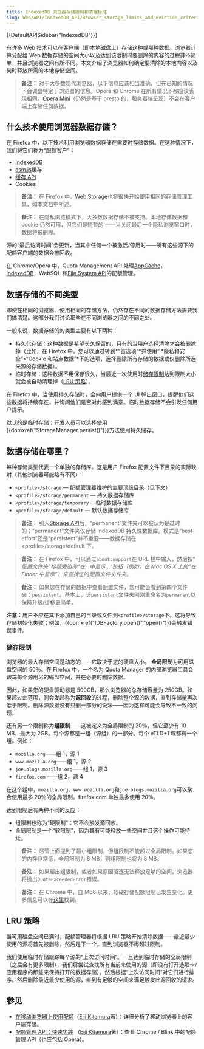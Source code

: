 ```yaml
---
title: IndexedDB 浏览器存储限制和清理标准
slug: Web/API/IndexedDB_API/Browser_storage_limits_and_eviction_criteria
---
```


{{DefaultAPISidebar("IndexedDB")}}

有许多 Web 技术可以在客户端（即本地磁盘上）存储这种或那种数据。浏览器计算分配给 Web 数据存储的空间大小以及达到该限制时要删除的内容的过程并不简单，并且浏览器之间有所不同。本文介绍了浏览器如何确定要清除的本地内容以及何时释放所需的本地存储空间。

> **备注：** 对于大多数现代浏览器，以下信息应该相当准确，但在已知的情况下会调出特定于浏览器的信息。Opera 和 Chrome 在所有情况下都应该表现相同。[Opera Mini](http://www.opera.com/mobile/mini)（仍然是基于 presto 的，服务器端呈现）不会在客户端上存储任何数据。

## 什么技术使用浏览器数据存储？

在 Firefox 中，以下技术利用浏览器数据存储在需要时存储数据。在这种情况下，我们将它们称为“配额客户”：

- [IndexedDB](/zh-CN/docs/Web/API/IndexedDB_API)
- [asm.js](http://asmjs.org/)缓存
- [缓存 API](/zh-CN/docs/Web/API/Cache)
- Cookies

> **备注：** 在 Firefox 中，[Web Storage](/zh-CN/docs/Web/API/Web_Storage_API)也将很快开始使用相同的存储管理工具，如本文档中所述。

> **备注：** 在隐私浏览模式下，大多数数据存储不被支持。本地存储数据和 cookie 仍然可用，但它们是短暂的 ——当关闭最后一个隐私浏览窗口时，数据将被删除。

源的“最后访问时间”会更新，当其中任何一个被激活/停用时——所有这些源下的配额客户端的数据会被回收。

在 Chrome/Opera 中，Quota Management API 处理[AppCache](/zh-CN/docs/Web/HTML/Using_the_application_cache)，[IndexedDB](/zh-CN/docs/Web/API/IndexedDB_API)，WebSQL 和[File System API](/zh-CN/docs/WebGuide/API/File_System)的配额管理。

## 数据存储的不同类型

即使在相同的浏览器、使用相同的存储方法，仍然存在不同的数据存储方法需要我们搞清楚。这部分我们讨论那些在不同浏览器之间的不同之处。

一般来说，数据存储的的类型主要有以下两种：

- 持久化存储：这种数据是希望长久保留的，只有的当用户选择清除才会被删除掉（比如，在 Firefox 中，您可以通过转到*“首选项”*并使用“ *隐私和安全”>“Cookie 和站点数据”*下的选项，选择删除所有存储的数据或仅删除所选来源的存储数据）。
- 临时存储：这种数据不用保存很久，当最近一次使用时[储存限制](#储存限制)达到限制大小就会被自动清理掉（[LRU 策略](#lru策略)）。

在 Firefox 中，当使用持久存储时，会向用户提供一个 UI 弹出窗口，提醒他们这些数据将持续存在，并询问他们是否对此感到满意。临时数据存储不会引发任何用户提示。

默认的是临时存储；开发人员可以选择使用{{domxref("StorageManager.persist()")}}方法使用持久储存。

## 数据存储在哪里？

每种存储类型代表一个单独的存储库。这是用户 Firefox 配置文件下目录的实际映射（其他浏览器可能略有不同）：

- `<profile>/storage` — 配额管理器维护的主要顶级目录（见下文）
- `<profile>/storage/permanent` — 持久数据存储库
- `<profile>/storage/temporary` —临时数据存储库
- `<profile>/storage/default` — 默认数据存储库

> **备注：** 引入[Storage API](/zh-CN/docs/Web/API/Web_Storage_API)后，“permanent”文件夹可以被认为是过时的；“permanent”文件夹仅存储 IndexedDB 持久性数据库。模式是“best-effort”还是“persistent”并不重要——数据存储在\<profile>/storage/default 下。

> **备注：** 在 Firefox 中，可以通过`about:support`在 URL 栏中输入，然后按“ *配置文件夹”*标题旁边的*“在...中显示...”*按钮（例如，在 Mac OS X 上的*“在 Finder 中显示”）来查找*您的*配置文件文件夹*。

> **备注：** 如果您在存储的数据中查看配置文件，您可能会看到第四个文件夹：`persistent`。基本上，该`persistent`文件夹刚刚重命名为`permanent`以保持升级/迁移更简单。

**注意**：用户不应在其下添加自己的目录或文件到`<profile>/storage`下。这将导致存储初始化失败；例如，{{domxref("IDBFactory.open()","open()")}}会触发错误事件。

### 储存限制

浏览器的最大存储空间是动态的——它取决于您的硬盘大小。 **全局限制**为可用磁盘空间的 50％。在 Firefox 中，一个名为 Quota Manager 的内部浏览器工具会跟踪每个源用尽的磁盘空间，并在必要时删除数据。

因此，如果您的硬盘驱动器是 500GB，那么浏览器的总存储容量为 250GB。如果超过此范围，则会发起称为**源回收**的过程，删除整个源的数据，直到存储量再次低于限制。删除源数据没有只删一部分的说法——因为这样可能会导致不一致的问题。

还有另一个限制称为**组限制**——这被定义为全局限制的 20％，但它至少有 10 MB，最大为 2GB。每个源都是一组（源组）的一部分。每个 eTLD+1 域都有一个组。例如：

- `mozilla.org`——组 1，源 1
- `www.mozilla.org`——组 1，源 2
- `joe.blogs.mozilla.org`——组 1，源 3
- `firefox.com` ——组 2，源 4

在这个组中，`mozilla.org`、`www.mozilla.org`和`joe.blogs.mozilla.org`可以聚合使用最多 20％的全局限制。firefox.com 单独最多使用 20％。

达到限制后有两种不同的反应：

- 组限制也称为“硬限制”：它不会触发源回收。
- 全局限制是一个“软限制”，因为其有可能释放一些空间并且这个操作可能持续。

> **备注：** 尽管上面提到了最小组限制，但组限制不能超过全局限制。如果您的内存非常低，全局限制为 8 MB，则组限制也将为 8 MB。

> **备注：** 如果超出组限制，或者如果原因驱逐无法释放足够的空间，浏览器将抛出`QuotaExceededError`错误。

> **备注：** 在 Chrome 中，自 M66 以来，软硬存储配额限制已发生变化。更多信息可以在[这里](https://chromium.googlesource.com/chromium/src/+/refs/heads/master/storage/browser/quota/quota_settings.cc#68)找到。

## LRU 策略

当可用磁盘空间已满时，配额管理器将根据 LRU 策略开始清除数据——最近最少使用的源将首先被删除，然后是下一个，直到浏览器不再超过限制。

我们使用临时存储跟踪每个源的“上次访问时间”。一旦达到临时存储的全局限制（之后会有更多限制），我们将尝试查找所有当前未使用的源（即没有打开选项卡/应用程序的那些来保持打开的数据存储）。然后根据“上次访问时间”对它们进行排序。然后删除最近最少使用的源，直到有足够的空间来满足触发此源回收的请求。

## 参见

- [在移动浏览器上使用配额](http://www.html5rocks.com/en/tutorials/offline/quota-research/)（[Eiji Kitamura](http://blog.agektmr.com)著）：详细分析了移动浏览器上的客户端存储。
- [配额管理 API：快速实践](https://developers.google.com/web/updates/2011/11/Quota-Management-API-Fast-Facts) （[Eiji Kitamura](http://blog.agektmr.com)著）：查看 Chrome / Blink 中的配额管理 API（也应包括 Opera）。
